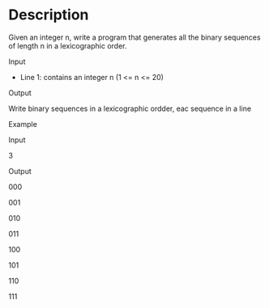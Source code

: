 # Description

Given an integer n, write a program that generates all the binary sequences of length n in a lexicographic order.

Input

- Line 1: contains an integer n (1 <= n <= 20)

Output

Write binary sequences in a lexicographic ordder, eac sequence in a line

Example

Input

3

Output

000

001

010

011

100

101

110

111